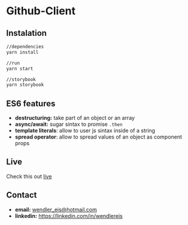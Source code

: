 # Github-Client

## Instalation

```bash
//dependencies
yarn install

//run
yarn start

//storybook
yarn storybook
```

## ES6 features

- **destructuring:** take part of an object or an array
- **async/await:** sugar sintax to promise `.then`
- **template literals**: allow to user js sintax inside of a string
- **spread operator**: allow to spread values of an object as component props


## Live

Check this out [live](https://github-client.netlify.com)

## Contact

- **email:** wendler_eis@hotmail.com
- **linkedin:** https://linkedin.com/in/wendlereis
